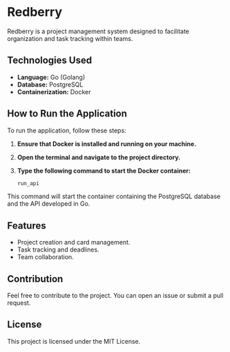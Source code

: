 # Redberry

Redberry is a project management system designed to facilitate organization and task tracking within teams.

## Technologies Used

- **Language:** Go (Golang)
- **Database:** PostgreSQL
- **Containerization:** Docker

## How to Run the Application

To run the application, follow these steps:

1. **Ensure that Docker is installed and running on your machine.**
2. **Open the terminal and navigate to the project directory.**
3. **Type the following command to start the Docker container:**

   ```bash
   run_api

This command will start the container containing the PostgreSQL database and the API developed in Go.

## Features

- Project creation and card management.
- Task tracking and deadlines.
- Team collaboration.

## Contribution

Feel free to contribute to the project. You can open an issue or submit a pull request.

## License

This project is licensed under the MIT License.
